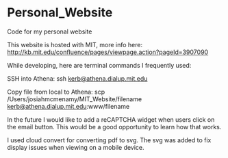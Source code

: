 # Personal_Website
Code for my personal website

This website is hosted with MIT, more info here: http://kb.mit.edu/confluence/pages/viewpage.action?pageId=3907090 

While developing, here are terminal commands I frequently used:

SSH into Athena: ssh kerb@athena.dialup.mit.edu

Copy file from local to Athena: scp /Users/josiahmcmenamy/MIT_Website/filename kerb@athena.dialup.mit.edu:www/filename

In the future I would like to add a reCAPTCHA widget when users click on the email button. This would be a good opportunity to learn how that works.

I used cloud convert for converting pdf to svg. The svg was added to fix display issues when viewing on a mobile device.
